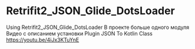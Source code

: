 # Retrifit2_JSON_Glide_DotsLoader
Using Retrifit2_JSON_Glide_DotsLoader
В проекте больше одного модуля
Видео с описанием установки Plugin JSON To Kotlin Class https://youtu.be/4iJx3KTuYnE
